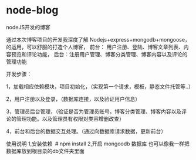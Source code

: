 # node-blog
nodeJS开发的博客

通过本次博客项目的开发我深度了解 Nodejs+express+mongodb+mongoose，的运用，可以舒服的打造个人博客， 前台： 用户注册、登陆、博客文章列表、内容预览和评论功能， 后台：注册用户管理、博客分类管理、博客内容以及评论的管理功能

开发步骤：

1，加载相应依赖模块，项目初始化，（实现第一个请求，模板，静态文件托管等..）

2，用户注册以及登录，（数据库连接，以及验证用户信息）

3，管理员后台管理，（验证是否为管理员账号，博客分类管理、博客内容以及评论的管理功能。以及管理员有权限对类容增删改查）

4，前台和后台的数据交互处理。（通过向数据库请求数据，更新前台）


使用说明
1,安装依赖  # npm install
2,开启 mongoodb 数据库 也可以像我一样把数据库放到根目录的db文件夹里面



